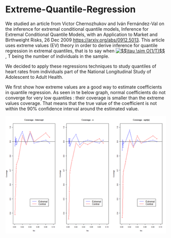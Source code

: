 # Extreme-Quantile-Regression

We studied an article from Victor Chernozhukov and Iván Fernández-Val on the inference for extremal conditional quantile models, Inference for Extremal Conditional Quantile Models, with an Application to Market and Birthweight Risks, 26 Dec 2009 https://arxiv.org/abs/0912.5013. This article uses extreme values (EV) theory in order to derive inference for quantile regression in extremal quantiles, that is to say when <a href="http://www.codecogs.com/eqnedit.php?latex=$$\tau&space;\sim&space;O(1/T)$$" target="_blank"><img src="http://latex.codecogs.com/gif.latex?$$\tau&space;\sim&space;O(1/T)$$" title="$$\tau \sim O(1/T)$$" /></a>, T being the number of individuals in the sample.

We decided to apply these regressions techniques to study quantiles of heart rates from individuals part of the National Longitudinal Study of Adolescent to Adult Health.

We first show how extreme values are a good way to estimate coefficients in quantile regression. As seen in te below graph, normal coefficients do not converge for very low quantiles : their coverage is smaller than the extreme values coverage. That means that the true value of the coefficient is not within the 90% confidence interval around the estimated value. 

![alt text](https://github.com/JM-data/Extreme-Quantile-Regression/blob/master/Coverages.png)
